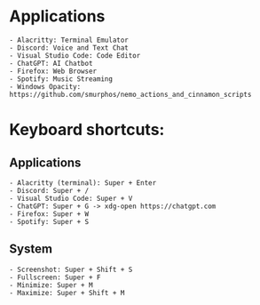 # Applications
    - Alacritty: Terminal Emulator
    - Discord: Voice and Text Chat
    - Visual Studio Code: Code Editor
    - ChatGPT: AI Chatbot
    - Firefox: Web Browser
    - Spotify: Music Streaming
    - Windows Opacity: https://github.com/smurphos/nemo_actions_and_cinnamon_scripts

# Keyboard shortcuts:
## Applications
    - Alacritty (terminal): Super + Enter
    - Discord: Super + /
    - Visual Studio Code: Super + V
    - ChatGPT: Super + G -> xdg-open https://chatgpt.com
    - Firefox: Super + W
    - Spotify: Super + S

## System
    - Screenshot: Super + Shift + S
    - Fullscreen: Super + F
    - Minimize: Super + M
    - Maximize: Super + Shift + M
